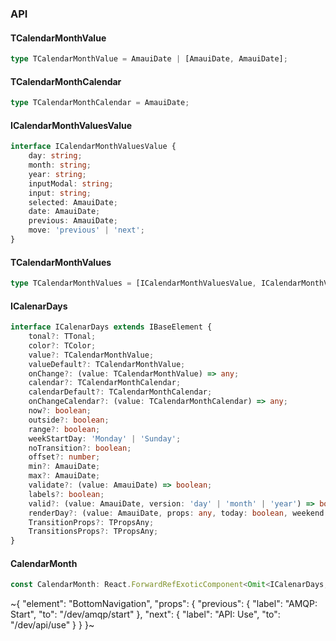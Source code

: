 

### API

#### TCalendarMonthValue

```ts
type TCalendarMonthValue = AmauiDate | [AmauiDate, AmauiDate];
```

#### TCalendarMonthCalendar

```ts
type TCalendarMonthCalendar = AmauiDate;
```

#### ICalendarMonthValuesValue

```ts
interface ICalendarMonthValuesValue {
    day: string;
    month: string;
    year: string;
    inputModal: string;
    input: string;
    selected: AmauiDate;
    date: AmauiDate;
    previous: AmauiDate;
    move: 'previous' | 'next';
}
```

#### TCalendarMonthValues

```ts
type TCalendarMonthValues = [ICalendarMonthValuesValue, ICalendarMonthValuesValue];
```

#### ICalenarDays

```ts
interface ICalenarDays extends IBaseElement {
    tonal?: TTonal;
    color?: TColor;
    value?: TCalendarMonthValue;
    valueDefault?: TCalendarMonthValue;
    onChange?: (value: TCalendarMonthValue) => any;
    calendar?: TCalendarMonthCalendar;
    calendarDefault?: TCalendarMonthCalendar;
    onChangeCalendar?: (value: TCalendarMonthCalendar) => any;
    now?: boolean;
    outside?: boolean;
    range?: boolean;
    weekStartDay: 'Monday' | 'Sunday';
    noTransition?: boolean;
    offset?: number;
    min?: AmauiDate;
    max?: AmauiDate;
    validate?: (value: AmauiDate) => boolean;
    labels?: boolean;
    valid?: (value: AmauiDate, version: 'day' | 'month' | 'year') => boolean;
    renderDay?: (value: AmauiDate, props: any, today: boolean, weekend: boolean, selected: boolean, outside: boolean) => React.ReactNode;
    TransitionProps?: TPropsAny;
    TransitionsProps?: TPropsAny;
}
```

#### CalendarMonth

```ts
const CalendarMonth: React.ForwardRefExoticComponent<Omit<ICalenarDays, "ref"> & React.RefAttributes<unknown>>;
```

~{
  "element": "BottomNavigation",
  "props": {
    "previous": {
      "label": "AMQP: Start",
      "to": "/dev/amqp/start"
    },
    "next": {
      "label": "API: Use",
      "to": "/dev/api/use"
    }
  }
}~
